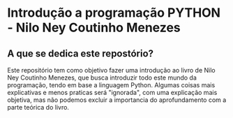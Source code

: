 # Introdução a programação PYTHON - Nilo Ney Coutinho Menezes
## A que se dedica este repostório?
Este repositório tem como objetivo fazer uma introdução ao livro de Nilo Ney Coutinho Menezes, que busca introduzir todo este
mundo da programação, tendo em base a linguagem Python. Algumas coisas mais explicativas e menos praticas será "ignorada",
com uma explicação mais objetiva, mas não podemos excluir a importancia do aprofundamento com a parte teórica do livro.
